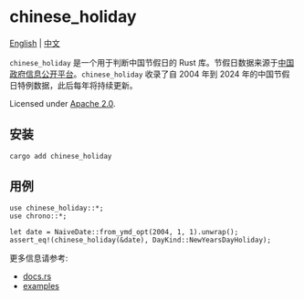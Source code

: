 # chinese_holiday

[English](README.md) | [中文](README_ZH.md)

`chinese_holiday` 是一个用于判断中国节假日的 Rust 库。节假日数据来源于[中国政府信息公开平台](http://www.gov.cn/zhengce/xxgk/index.htm)。`chinese_holiday` 收录了自 2004 年到 2024 年的中国节假日特例数据，此后每年将持续更新。

Licensed under [Apache 2.0](LICENSE).

## 安装

```
cargo add chinese_holiday
```

## 用例

```
use chinese_holiday::*;
use chrono::*;

let date = NaiveDate::from_ymd_opt(2004, 1, 1).unwrap();
assert_eq!(chinese_holiday(&date), DayKind::NewYearsDayHoliday);
```

更多信息请参考:
- [docs.rs](https://docs.rs/chinese_holiday/)
- [examples](examples/)